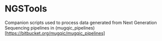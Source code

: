 # NGSTools
Companion scripts used to process data generated from Next Generation Sequencing pipelines in 
(mugqic_pipelines)[https://bitbucket.org/mugqic/mugqic_pipelines]